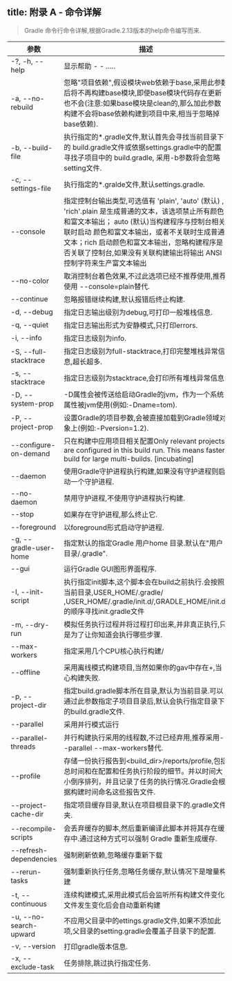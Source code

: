 title: 附录 A - 命令详解
---

>Gradle 命令行命令详解,根据Gradle.2.13版本的help命令编写而来.

| 参数 | 描述 |
|--------|--------|
|-?, -h, --help         | 显示帮助 - - .....|
|-a, --no-rebuild       | 忽略"项目依赖",假设模块web依赖于base,采用此参数后将不再构建base模块,即使base模块代码存在更新也不会(注意:如果base模块是clean的,那么加此参数构建不会将base依赖构建到项目中来,相当于忽略掉base依赖).|
|-b, --build-file       | 执行指定的*.gradle文件,默认首先会寻找当前目录下的 build.gradle文件或依据settings.gradle中的配置寻找子项目中的 build.gradle, 采用-b参数将会忽略setting文件.|
|-c, --settings-file    | 执行指定的*.gralde文件,默认settings.gradle.|
|--console              | 指定控制台输出类型,可选值有 'plain', 'auto' (默认) , 'rich'.plain 是生成普通的文本，该选项禁止所有颜色和富文本输出； auto (默认)当构建程序与控制台相关联时启动 颜色和富文本输出，或者不关联时生成普通文本；rich 启动颜色和富文本输出，忽略构建程序是否关联了控制台,如果没有关联构建输出将输出 ANSI 控制字符来生产富文本输出|
|--no-color             | 取消控制台着色效果,不过此选项已经不推荐使用,推荐使用 --console=plain替代.|
|--continue             | 忽略报错继续构建,默认报错后终止构建.|
|-d, --debug            | 指定日志输出级别为debug,可打印一般堆栈信息.|
|-q, --quiet            | 指定日志输出形式为安静模式,只打印errors.|
|-i, --info             | 指定日志级别为info.|
|-S, --full-stacktrace  | 指定日志级别为full-stacktrace,打印完整堆栈异常信息,超长超多.|
|-s, --stacktrace       | 指定日志级别为stacktrace,会打印所有堆栈异常信息.|
|-D, --system-prop      | -D属性会被传送给启动Gradle的jvm，作为一个系统属性被jvm使用(例如:-Dname=tom).|
|-P, --project-prop     | 设置Gradle的项目参数,会被直接加载到Gradle领域对象上(例如:-Pversion=1.2).|
|--configure-on-demand  | 只在构建中应用项目相关配置Only relevant projects are configured in this build run. This means faster build for large multi-builds. [incubating]|
|--daemon               | 使用Gradle守护进程执行构建,如果没有守护进程则启动一个守护进程.|
|--no-daemon            | 禁用守护进程,不使用守护进程执行构建.|
|--stop                 | 如果存在守护进程,那么终止它.|
|--foreground           | 以foreground形式启动守护进程.|
|-g, --gradle-user-home | 指定默认的指定Gradle 用户home 目录.默认在"用户目录/.gradle".|
|--gui                  | 运行Gradle GUI图形界面程序.
|-I, --init-script      | 执行指定init脚本,这个脚本会在build之前执行.会按照当前目录,USER_HOME/.gradle/ ,USER_HOME/.gradle/init.d/,GRADLE_HOME/init.d/的顺序寻找init.gradle文件|
|-m, --dry-run          | 模拟任务执行过程并将过程打印出来,并非真正执行,只是为了让你知道会执行哪些步骤.|
|--max-workers          | 指定采用几个CPU核心执行构建/|
|--offline              | 采用离线模式构建项目,当然如果你的gav中存在+,当心构建失败.|
|-p, --project-dir      | 指定build.gradle脚本所在目录,默认为当前目录.可以通过此参数指定子项目目录后,默认会执行指定目录下的build.gradle文件.|
|--parallel             | 采用并行模式运行|
|--parallel-threads     | 并行构建执行采用的线程数,不过已经弃用,推荐采用--parallel --max-workers替代.|
|--profile              | 存储一份执行报告到<build_dir>/reports/profile,包括总时间和在配置和任务执行阶段的细节。并以时间大小倒序排列，并且记录了任务的执行情况.Gradle会根据构建时间命名这些报告文件.|
|--project-cache-dir    | 指定项目缓存目录,默认在项目根目录下的.gradle文件夹.|
|--recompile-scripts    | 会丢弃缓存的脚本,然后重新编译此脚本并将其存在缓存中.通过这种方式可以强制 Gradle 重新生成缓存.|
|--refresh-dependencies | 强制刷新依赖,忽略缓存重新下载|
|--rerun-tasks          | 强制重新执行任务,忽略任务缓存,默认情况下是增量构建|
|-t, --continuous       | 连续构建模式,采用此模式后会监听所有构建文件变化,文件发生变化后会自动重新构建|
|-u, --no-search-upward | 不应用父目录中的ettings.gradle文件,如果不添加此项,父目录的setting.gradle会覆盖子目录下的配置.|
|-v, --version          | 打印gradle版本信息.|
|-x, --exclude-task     | 任务排除,跳过执行指定任务.|